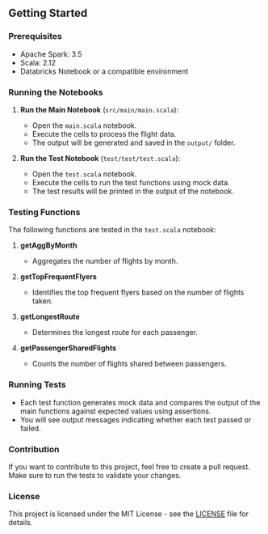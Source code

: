 ## Getting Started

### Prerequisites

- Apache Spark: 3.5
- Scala: 2.12
- Databricks Notebook or a compatible environment

### Running the Notebooks

1. **Run the Main Notebook** (`src/main/main.scala`):
   - Open the `main.scala` notebook.
   - Execute the cells to process the flight data.
   - The output will be generated and saved in the `output/` folder.

2. **Run the Test Notebook** (`test/test/test.scala`):
   - Open the `test.scala` notebook.
   - Execute the cells to run the test functions using mock data.
   - The test results will be printed in the output of the notebook.

### Testing Functions

The following functions are tested in the `test.scala` notebook:

1. **getAggByMonth**
   - Aggregates the number of flights by month.

2. **getTopFrequentFlyers**
   - Identifies the top frequent flyers based on the number of flights taken.

3. **getLongestRoute**
   - Determines the longest route for each passenger.

4. **getPassengerSharedFlights**
   - Counts the number of flights shared between passengers.

### Running Tests

- Each test function generates mock data and compares the output of the main functions against expected values using assertions. 
- You will see output messages indicating whether each test passed or failed.

### Contribution

If you want to contribute to this project, feel free to create a pull request. Make sure to run the tests to validate your changes.

### License

This project is licensed under the MIT License - see the [LICENSE](LICENSE) file for details.